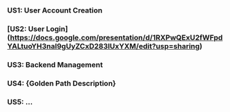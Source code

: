 ### US1: User Account Creation

### [US2: User Login] (https://docs.google.com/presentation/d/1RXPwQExU2fWFpdYALtuoYH3nal9gUyZCxD283IUxYXM/edit?usp=sharing)

### US3: Backend Management

### US4: {Golden Path Description}

### US5: ... 
